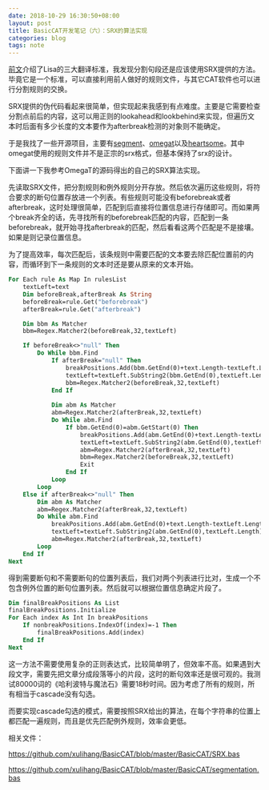 ```yaml
---
date: 2018-10-29 16:30:50+08:00
layout: post
title: BasicCAT开发笔记（六）：SRX的算法实现
categories: blog
tags: note
---
```


[前文](https://blog.xulihang.me/TMX-TBX-SRX-Three-Lisa-oscar-standards/)介绍了Lisa的三大翻译标准，我发现分割句段还是应该使用SRX提供的方法。毕竟它是一个标准，可以直接利用前人做好的规则文件，与其它CAT软件也可以进行分割规则的交换。

SRX提供的伪代码看起来很简单，但实现起来我感到有点难度。主要是它需要检查分割点前后的内容，这可以用正则的lookahead和lookbehind来实现，但遍历文本时后面有多少长度的文本要作为afterbreak检测的对象则不能确定。

于是我找了一些开源项目，主要有[segment](https://github.com/loomchild/segment/blob/master/segment/src/main/java/net/loomchild/segment/srx/SrxTextIterator.java)、[omegat](https://github.com/omegat-org/omegat/blob/master/src/org/omegat/core/segmentation/Segmenter.java)以及[heartsome](https://github.com/heartsome/translationstudio8/)。其中omegat使用的规则文件并不是正宗的srx格式，但基本保持了srx的设计。

下面讲一下我参考OmegaT的源码得出的自己的SRX算法实现。

先读取SRX文件，把分割规则和例外规则分开存放。然后依次遍历这些规则，将符合要求的断句位置存放进一个列表。有些规则可能没有beforebreak或者afterbreak，这时处理很简单，匹配到后直接将位置信息进行存储即可。而如果两个break齐全的话，先寻找所有的beforebreak匹配的内容，匹配到一条beforebreak，就开始寻找afterbreak的匹配，然后看看这两个匹配是不是接壤。如果是则记录位置信息。

为了提高效率，每次匹配后，该条规则中需要匹配的文本要去除匹配位置前的内容，而循环到下一条规则的文本时还是要从原来的文本开始。

```vb
For Each rule As Map In rulesList
    textLeft=text
    Dim beforeBreak,afterBreak As String
    beforeBreak=rule.Get("beforebreak")
    afterBreak=rule.Get("afterbreak")

    Dim bbm As Matcher
    bbm=Regex.Matcher2(beforeBreak,32,textLeft)

    If beforeBreak<>"null" Then
        Do While bbm.Find
            If afterBreak="null" Then
                breakPositions.Add(bbm.GetEnd(0)+text.Length-textLeft.Length)
                textLeft=textLeft.SubString2(bbm.GetEnd(0),textLeft.Length)
                bbm=Regex.Matcher2(beforeBreak,32,textLeft)
            End If
        
            Dim abm As Matcher
            abm=Regex.Matcher2(afterBreak,32,textLeft)
            Do While abm.Find
                If bbm.GetEnd(0)=abm.GetStart(0) Then
                    breakPositions.Add(abm.GetEnd(0)+text.Length-textLeft.Length)
                    textLeft=textLeft.SubString2(abm.GetEnd(0),textLeft.Length)
                    abm=Regex.Matcher2(afterBreak,32,textLeft)
                    bbm=Regex.Matcher2(beforeBreak,32,textLeft)
                    Exit
                End If
            Loop
        Loop
    Else if afterBreak<>"null" Then
        Dim abm As Matcher
        abm=Regex.Matcher2(afterBreak,32,textLeft)
        Do While abm.Find
            breakPositions.Add(abm.GetEnd(0)+text.Length-textLeft.Length)
            textLeft=textLeft.SubString2(abm.GetEnd(0),textLeft.Length)
            abm=Regex.Matcher2(afterBreak,32,textLeft)
        Loop
    End If
Next
```

得到需要断句和不需要断句的位置列表后，我们对两个列表进行比对，生成一个不包含例外位置的断句位置列表。然后就可以根据位置信息确定片段了。

```vb
Dim finalBreakPositions As List
finalBreakPositions.Initialize
For Each index As Int In breakPositions
	If nonbreakPositions.IndexOf(index)=-1 Then
		finalBreakPositions.Add(index)
	End If
Next
```

这一方法不需要使用复杂的正则表达式，比较简单明了，但效率不高。如果遇到大段文字，需要先把文章分成段落等小的片段，这时的断句效率还是很可观的。我测试80000词的《哈利波特与魔法石》需要18秒时间。因为考虑了所有的规则，所有相当于cascade没有勾选。

而要实现cascade勾选的模式，需要按照SRX给出的算法，在每个字符串的位置上都匹配一遍规则，而且是优先匹配例外规则，效率会更低。

相关文件：

<https://github.com/xulihang/BasicCAT/blob/master/BasicCAT/SRX.bas>

<https://github.com/xulihang/BasicCAT/blob/master/BasicCAT/segmentation.bas>


